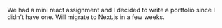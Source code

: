 We had a mini react assignment and I decided to write a portfolio since I didn't have one. Will migrate to Next.js in a few weeks.
